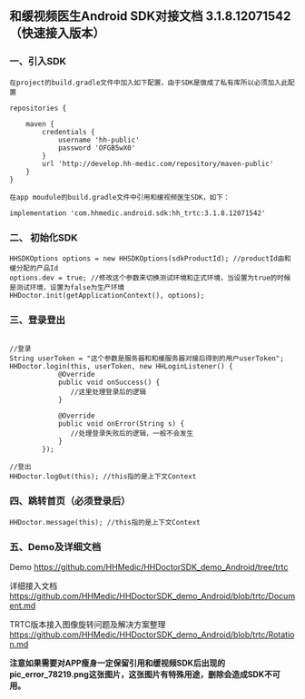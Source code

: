 ## 和缓视频医生Android SDK对接文档 3.1.8.12071542（快速接入版本）

### 一、引入SDK

```
在project的build.gradle文件中加入如下配置，由于SDK是做成了私有库所以必须加入此配置

repositories {
    
    maven {
        credentials {
            username 'hh-public'
            password 'OFGB5wX0'
        }
        url 'http://develop.hh-medic.com/repository/maven-public'
    }
}

在app moudule的build.gradle文件中引用和缓视频医生SDK，如下：

implementation 'com.hhmedic.android.sdk:hh_trtc:3.1.8.12071542'
```

### 二、 初始化SDK

```
HHSDKOptions options = new HHSDKOptions(sdkProductId); //productId由和缓分配的产品Id
options.dev = true; //修改这个参数来切换测试环境和正式环境，当设置为true的时候是测试环境，设置为false为生产环境
HHDoctor.init(getApplicationContext(), options);
```

### 三、登录登出

```

//登录
String userToken = "这个参数是服务器和和缓服务器对接后得到的用户userToken";
HHDoctor.login(this, userToken, new HHLoginListener() {
            @Override
            public void onSuccess() {
               //这里处理登录后的逻辑
            }

            @Override
            public void onError(String s) {
               //处理登录失败后的逻辑，一般不会发生
            }
        });
        
//登出
HHDoctor.logOut(this); //this指的是上下文Context
```

### 四、跳转首页（必须登录后）

```
HHDoctor.message(this); //this指的是上下文Context
```

### 五、Demo及详细文档

Demo
https://github.com/HHMedic/HHDoctorSDK_demo_Android/tree/trtc

详细接入文档
https://github.com/HHMedic/HHDoctorSDK_demo_Android/blob/trtc/Document.md

TRTC版本接入图像旋转问题及解决方案整理
https://github.com/HHMedic/HHDoctorSDK_demo_Android/blob/trtc/Rotation.md

**注意如果需要对APP瘦身一定保留引用和缓视频SDK后出现的pic_error_78219.png这张图片，这张图片有特殊用途，删除会造成SDK不可用。**
